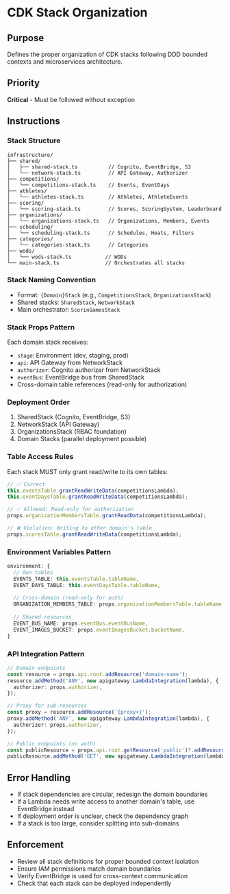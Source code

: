 # CDK Stack Organization

## Purpose
Defines the proper organization of CDK stacks following DDD bounded contexts and microservices architecture.

## Priority
**Critical** - Must be followed without exception

## Instructions

### Stack Structure
```
infrastructure/
├── shared/
│   ├── shared-stack.ts          // Cognito, EventBridge, S3
│   └── network-stack.ts         // API Gateway, Authorizer
├── competitions/
│   └── competitions-stack.ts    // Events, EventDays
├── athletes/
│   └── athletes-stack.ts        // Athletes, AthleteEvents
├── scoring/
│   └── scoring-stack.ts         // Scores, ScoringSystem, Leaderboard
├── organizations/
│   └── organizations-stack.ts   // Organizations, Members, Events
├── scheduling/
│   └── scheduling-stack.ts      // Schedules, Heats, Filters
├── categories/
│   └── categories-stack.ts      // Categories
├── wods/
│   └── wods-stack.ts           // WODs
└── main-stack.ts               // Orchestrates all stacks
```

### Stack Naming Convention
- Format: `{Domain}Stack` (e.g., `CompetitionsStack`, `OrganizationsStack`)
- Shared stacks: `SharedStack`, `NetworkStack`
- Main orchestrator: `ScorinGamesStack`

### Stack Props Pattern
Each domain stack receives:
- `stage`: Environment (dev, staging, prod)
- `api`: API Gateway from NetworkStack
- `authorizer`: Cognito authorizer from NetworkStack
- `eventBus`: EventBridge bus from SharedStack
- Cross-domain table references (read-only for authorization)

### Deployment Order
1. SharedStack (Cognito, EventBridge, S3)
2. NetworkStack (API Gateway)
3. OrganizationsStack (RBAC foundation)
4. Domain Stacks (parallel deployment possible)

### Table Access Rules
Each stack MUST only grant read/write to its own tables:
```typescript
// ✅ Correct
this.eventsTable.grantReadWriteData(competitionsLambda);
this.eventDaysTable.grantReadWriteData(competitionsLambda);

// ✅ Allowed: Read-only for authorization
props.organizationMembersTable.grantReadData(competitionsLambda);

// ❌ Violation: Writing to other domain's table
props.scoresTable.grantReadWriteData(competitionsLambda);
```

### Environment Variables Pattern
```typescript
environment: {
  // Own tables
  EVENTS_TABLE: this.eventsTable.tableName,
  EVENT_DAYS_TABLE: this.eventDaysTable.tableName,
  
  // Cross-domain (read-only for auth)
  ORGANIZATION_MEMBERS_TABLE: props.organizationMembersTable.tableName,
  
  // Shared resources
  EVENT_BUS_NAME: props.eventBus.eventBusName,
  EVENT_IMAGES_BUCKET: props.eventImagesBucket.bucketName,
}
```

### API Integration Pattern
```typescript
// Domain endpoints
const resource = props.api.root.addResource('domain-name');
resource.addMethod('ANY', new apigateway.LambdaIntegration(lambda), {
  authorizer: props.authorizer,
});

// Proxy for sub-resources
const proxy = resource.addResource('{proxy+}');
proxy.addMethod('ANY', new apigateway.LambdaIntegration(lambda), {
  authorizer: props.authorizer,
});

// Public endpoints (no auth)
const publicResource = props.api.root.getResource('public')?.addResource('domain');
publicResource.addMethod('GET', new apigateway.LambdaIntegration(lambda));
```

## Error Handling
- If stack dependencies are circular, redesign the domain boundaries
- If a Lambda needs write access to another domain's table, use EventBridge instead
- If deployment order is unclear, check the dependency graph
- If a stack is too large, consider splitting into sub-domains

## Enforcement
- Review all stack definitions for proper bounded context isolation
- Ensure IAM permissions match domain boundaries
- Verify EventBridge is used for cross-context communication
- Check that each stack can be deployed independently
